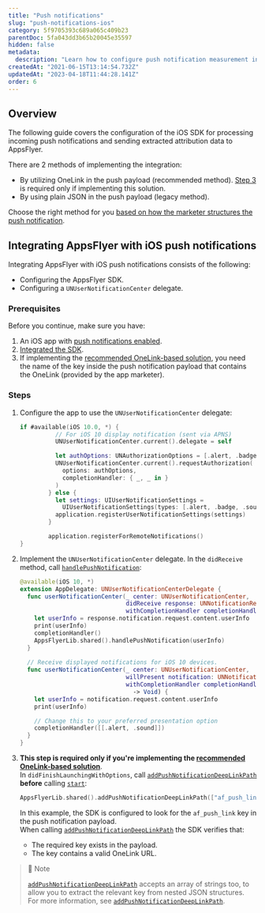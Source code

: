 ```yaml
---
title: "Push notifications"
slug: "push-notifications-ios"
category: 5f9705393c689a065c409b23
parentDoc: 5fa043dd3b65b20045e35597
hidden: false
metadata: 
  description: "Learn how to configure push notification measurement in the AppsFlyer iOS SDK."
createdAt: "2021-06-15T13:14:54.732Z"
updatedAt: "2023-04-18T11:44:28.141Z"
order: 6
---
```

## Overview

The following guide covers the configuration of the iOS SDK for processing incoming push notifications and sending extracted attribution data to AppsFlyer.

There are 2 methods of implementing the integration:

- By utilizing OneLink in the push payload (recommended method). [Step 3](#addpushnotificationdeeplinkpath-recommended) is required only if implementing this solution.
- By using plain JSON in the push payload (legacy method).

Choose the right method for you [based on how the marketer structures the push notification](https://support.appsflyer.com/hc/en-us/articles/207364076#1-creating-the-push-notification).

## Integrating AppsFlyer with iOS push notifications

Integrating AppsFlyer with iOS push notifications consists of the following:

- Configuring the AppsFlyer SDK.
- Configuring a `UNUserNotificationCenter` delegate.

### Prerequisites

Before you continue, make sure you have:

1. An iOS app with [push notifications enabled](https://developer.apple.com/documentation/usernotifications/asking_permission_to_use_notifications).
2. [Integrated the SDK](doc:integrate-ios-sdk#initializing-the-ios-sdk).
3. If implementing the [recommended OneLink-based solution](https://support.appsflyer.com/hc/en-us/articles/207364076#using-onelink-recommended), you need the name of the key inside the push notification payload that contains the OneLink (provided by the app marketer).

### Steps

1. Configure the app to use the `UNUserNotificationCenter` delegate:

   ```swift
   if #available(iOS 10.0, *) {
             // For iOS 10 display notification (sent via APNS)
             UNUserNotificationCenter.current().delegate = self

             let authOptions: UNAuthorizationOptions = [.alert, .badge, .sound]
             UNUserNotificationCenter.current().requestAuthorization(
               options: authOptions,
               completionHandler: { _, _ in }
             )
           } else {
             let settings: UIUserNotificationSettings =
               UIUserNotificationSettings(types: [.alert, .badge, .sound], categories: nil)
             application.registerUserNotificationSettings(settings)
           }

           application.registerForRemoteNotifications()
   }
   ```
2. Implement the `UNUserNotificationCenter` delegate. In the `didReceive` method, call [`handlePushNotification`](doc:ios-sdk-reference-appsflyerlib#addpushnotificationdeeplinkpath):

   ```swift Swift
   @available(iOS 10, *)
   extension AppDelegate: UNUserNotificationCenterDelegate {
     func userNotificationCenter(_ center: UNUserNotificationCenter,
                                 didReceive response: UNNotificationResponse,
                                 withCompletionHandler completionHandler: @escaping () -> Void) {
       let userInfo = response.notification.request.content.userInfo
       print(userInfo)
       completionHandler()
       AppsFlyerLib.shared().handlePushNotification(userInfo)
     }
     
     // Receive displayed notifications for iOS 10 devices.
     func userNotificationCenter(_ center: UNUserNotificationCenter,
                                 willPresent notification: UNNotification,
                                 withCompletionHandler completionHandler: @escaping (UNNotificationPresentationOptions)
                                   -> Void) {
       let userInfo = notification.request.content.userInfo
       print(userInfo)

       // Change this to your preferred presentation option
       completionHandler([[.alert, .sound]])
     }
   }
   ```
3. <span id="addpushnotificationdeeplinkpath-recommended"></span>**This step is required only if you're implementing the [recommended OneLink-based solution](<>)**.  
   In `didFinishLaunchingWithOptions`, call [`addPushNotificationDeepLinkPath`](doc:ios-sdk-reference-appsflyerlib#addpushnotificationdeeplinkpath) **before** calling [`start`](doc:ios-sdk-reference-appsflyerlib#start):
   ```swift
   AppsFlyerLib.shared().addPushNotificationDeepLinkPath(["af_push_link"])
   ```
      In this example, the SDK is configured to look for the `af_push_link` key in the push notification payload.  
      When calling [`addPushNotificationDeepLinkPath`](doc:ios-sdk-reference-appsflyerlib#addpushnotificationdeeplinkpath) the SDK verifies that:
   - The required key exists in the payload.
   - The key contains a valid OneLink URL.

> 📘 Note
> 
> [`addPushNotificationDeepLinkPath`](doc:ios-sdk-reference-appsflyerlib#addpushnotificationdeeplinkpath) accepts an array of strings too, to allow you to extract the relevant key from nested JSON structures. For more information, see [`addPushNotificationDeepLinkPath`](doc:ios-sdk-reference-appsflyerlib#addpushnotificationdeeplinkpath).